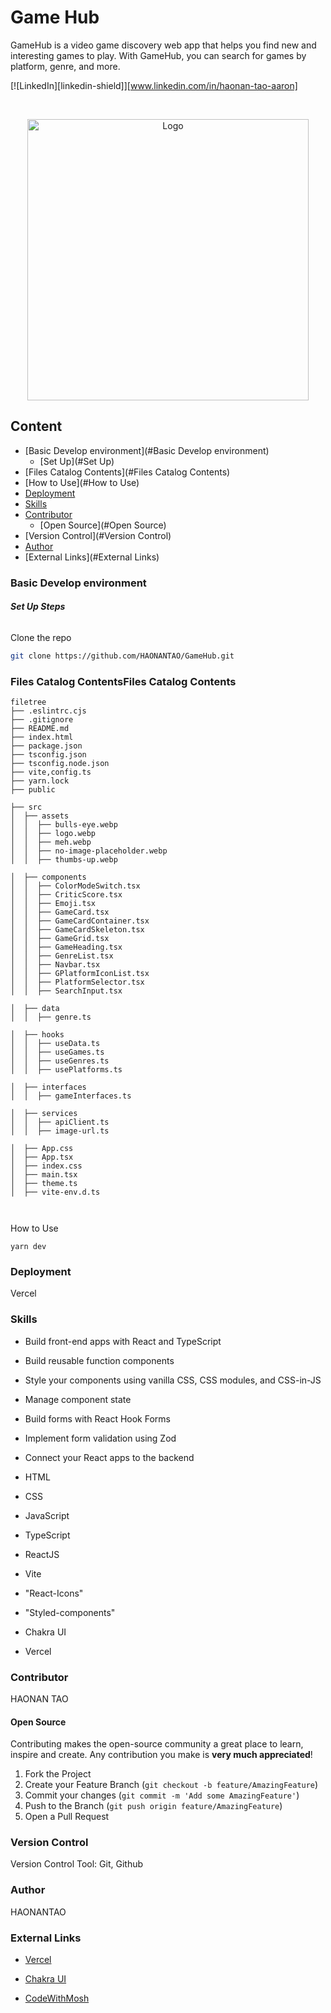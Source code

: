# Game Hub

GameHub is a video game discovery web app that helps you find new and interesting games to play. With GameHub, you can search for games by platform, genre, and more.

[![LinkedIn][linkedin-shield]][www.linkedin.com/in/haonan-tao-aaron]

<!-- PROJECT LOGO -->
<br />

<p align="center">
  <a href="Web.png">
    <img src="Web.png" alt="Logo" width="450" height="450">
  </a>



</p>




## Content

- [Basic Develop environment](#Basic Develop environment)
  - [Set Up](#Set Up)
- [Files Catalog Contents](#Files Catalog Contents)
- [How to Use](#How to Use)
- [Deployment](#Deployment)
- [Skills](#Skills)
- [Contributor](#Contributor)
  - [Open Source](#Open Source)
- [Version Control](#Version Control)
- [Author](#Author)
- [External Links](#External Links)

### Basic Develop environment



###### **Set Up Steps**

Clone the repo

```sh
git clone https://github.com/HAONANTAO/GameHub.git
```



### Files Catalog ContentsFiles Catalog Contents



```
filetree 
├── .eslintrc.cjs
├── .gitignore
├── README.md
├── index.html
├── package.json
├── tsconfig.json
├── tsconfig.node.json
├── vite,config.ts
├── yarn.lock
├── public

├── src
│  ├── assets
│  │  ├── bulls-eye.webp
│  │  ├── logo.webp
│  │  ├── meh.webp
│  │  ├── no-image-placeholder.webp
│  │  ├── thumbs-up.webp

│  ├── components
│  │  ├── ColorModeSwitch.tsx
│  │  ├── CriticScore.tsx
│  │  ├── Emoji.tsx
│  │  ├── GameCard.tsx
│  │  ├── GameCardContainer.tsx
│  │  ├── GameCardSkeleton.tsx
│  │  ├── GameGrid.tsx
│  │  ├── GameHeading.tsx
│  │  ├── GenreList.tsx
│  │  ├── Navbar.tsx
│  │  ├── GPlatformIconList.tsx
│  │  ├── PlatformSelector.tsx
│  │  ├── SearchInput.tsx

│  ├── data
│  │  ├── genre.ts

│  ├── hooks
│  │  ├── useData.ts
│  │  ├── useGames.ts
│  │  ├── useGenres.ts
│  │  ├── usePlatforms.ts

│  ├── interfaces
│  │  ├── gameInterfaces.ts

│  ├── services
│  │  ├── apiClient.ts
│  │  ├── image-url.ts

│  ├── App.css
│  ├── App.tsx
│  ├── index.css
│  ├── main.tsx
│  ├── theme.ts
│  ├── vite-env.d.ts



```

How to Use

```
yarn dev
```



### Deployment

Vercel



### Skills

- Build front-end apps with React and TypeScript
- Build reusable function components
- Style your components using vanilla CSS, CSS modules, and CSS-in-JS
- Manage component state
- Build forms with React Hook Forms
- Implement form validation using Zod
- Connect your React apps to the backend

- HTML
- CSS
- JavaScript
- TypeScript
- ReactJS
- Vite
- "React-Icons"
- "Styled-components"
- Chakra UI
- Vercel

### Contributor

HAONAN TAO

#### Open Source

Contributing makes the open-source community a great place to learn, inspire and create. Any contribution you make is **very much appreciated**!


1. Fork the Project
2. Create your Feature Branch (`git checkout -b feature/AmazingFeature`)
3. Commit your changes (`git commit -m 'Add some AmazingFeature'`)
4. Push to the Branch (`git push origin feature/AmazingFeature`)
5. Open a Pull Request



### Version Control

Version Control Tool: Git, Github

### Author

HAONANTAO

### External Links


- [Vercel](https://vercel.com)

- [Chakra UI](https://chakra-ui.com/)

- [CodeWithMosh](https://github.com/mosh-hamedani/game-hub)

  



